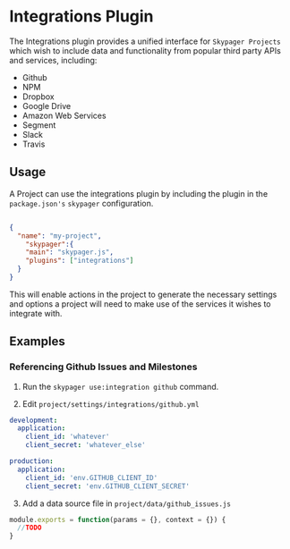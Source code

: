 # Integrations Plugin

The Integrations plugin provides a unified interface for `Skypager Projects` which wish to include data and functionality from popular third party APIs and services, including:

- Github
- NPM
- Dropbox
- Google Drive
- Amazon Web Services
- Segment
- Slack
- Travis

## Usage

A Project can use the integrations plugin by including the plugin in the `package.json's` `skypager` configuration.

```json

{
  "name": "my-project",
    "skypager":{
    "main": "skypager.js",
    "plugins": ["integrations"]
  }
}
```

This will enable actions in the project to generate the necessary settings and options a project will need to make use of the services it wishes to integrate with.

## Examples

### Referencing Github Issues and Milestones

1) Run the `skypager use:integration github` command.

2) Edit `project/settings/integrations/github.yml`

```yml
development:
  application:
    client_id: 'whatever'
    client_secret: 'whatever_else'

production:
  application:
    client_id: 'env.GITHUB_CLIENT_ID'
    client_secret: 'env.GITHUB_CLIENT_SECRET'
```

3) Add a data source file in `project/data/github_issues.js`

```js
module.exports = function(params = {}, context = {}) {
  //TODO
}
```


